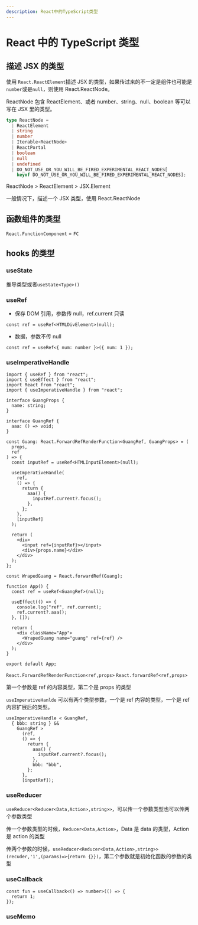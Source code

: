 ```yaml
---
description: React中的TypeScript类型
---
```


# React 中的 TypeScript 类型

## 描述 JSX 的类型

使用 `React.ReactElement`描述 JSX 的类型，如果传过来的不一定是组件也可能是`number`或是`null`，则使用 React.ReactNode。

ReactNode 包含 ReactElement、或者 number、string、null、boolean 等可以写在 JSX 里的类型。

```ts
type ReactNode =
  | ReactElement
  | string
  | number
  | Iterable<ReactNode>
  | ReactPortal
  | boolean
  | null
  | undefined
  | DO_NOT_USE_OR_YOU_WILL_BE_FIRED_EXPERIMENTAL_REACT_NODES[
    keyof DO_NOT_USE_OR_YOU_WILL_BE_FIRED_EXPERIMENTAL_REACT_NODES];
```

ReactNode > ReactElement > JSX.Element

一般情况下，描述一个 JSX 类型，使用 React.ReactNode

## 函数组件的类型

`React.FunctionComponent` = `FC`

## hooks 的类型

### useState

推导类型或者`useState<Type>()`

### useRef

- 保存 DOM 引用，参数传 null，ref.current 只读

```tsx
const ref = useRef<HTMLDivElement>(null);
```

- 数据，参数不传 null

```tsx
const ref = useRef<{ num: number }>({ num: 1 });
```

### useImperativeHandle

```tsx
import { useRef } from "react";
import { useEffect } from "react";
import React from "react";
import { useImperativeHandle } from "react";

interface GuangProps {
  name: string;
}

interface GuangRef {
  aaa: () => void;
}

const Guang: React.ForwardRefRenderFunction<GuangRef, GuangProps> = (
  props,
  ref
) => {
  const inputRef = useRef<HTMLInputElement>(null);

  useImperativeHandle(
    ref,
    () => {
      return {
        aaa() {
          inputRef.current?.focus();
        },
      };
    },
    [inputRef]
  );

  return (
    <div>
      <input ref={inputRef}></input>
      <div>{props.name}</div>
    </div>
  );
};

const WrapedGuang = React.forwardRef(Guang);

function App() {
  const ref = useRef<GuangRef>(null);

  useEffect(() => {
    console.log("ref", ref.current);
    ref.current?.aaa();
  }, []);

  return (
    <div className="App">
      <WrapedGuang name="guang" ref={ref} />
    </div>
  );
}

export default App;
```

`React.ForwardRefRenderFunction<ref,props>`
`React.forwardRef<ref,props>`

第一个参数是 ref 的内容类型，第二个是 props 的类型

`useImperativeHanlde` 可以有两个类型参数，一个是 ref 内容的类型，一个是 ref 内容扩展后的类型。

```tsx
useImperativeHandle < GuangRef,
  { bbb: string } &&
    GuangRef >
      (ref,
      () => {
        return {
          aaa() {
            inputRef.current?.focus();
          },
          bbb: "bbb",
        };
      },
      [inputRef]);
```

### useReducer

`useReducer<Reducer<Data,Action>,string>>`，可以传一个参数类型也可以传两个参数类型

传一个参数类型的时候，`Reducer<Data,Action>`，Data 是 data 的类型，Action 是 action 的类型

传两个参数的时候，`useReducer<Reducer<Data,Action>,string>>(recuder,'1',(params)=>{return {}})`，第二个参数就是初始化函数的参数的类型

### useCallback

```tsx
const fun = useCallback<() => number>(() => {
  return 1;
});
```

### useMemo
